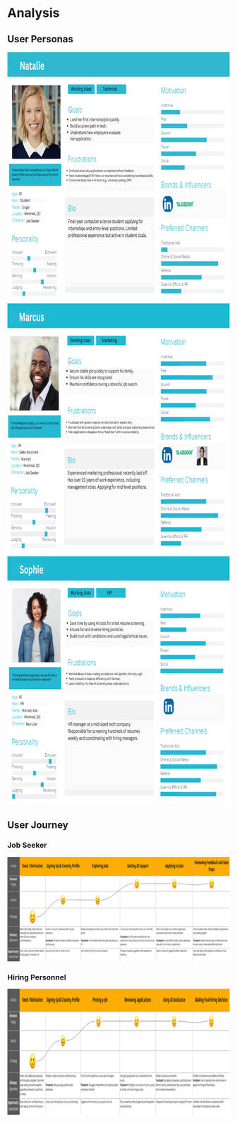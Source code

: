 # Analysis

## User Personas

<img width="808" height="567" alt="image" src="https://raw.githubusercontent.com/Shredsauce/SOEN_357_Project/main/assets/images/ua-c15268ca67312fb1.png" />

<img width="808" height="571" alt="image" src="https://raw.githubusercontent.com/Shredsauce/SOEN_357_Project/main/assets/images/ua-e8453d0f795f6b29.png" />

<img width="808" height="565" alt="image" src="https://raw.githubusercontent.com/Shredsauce/SOEN_357_Project/main/assets/images/ua-ffc96f94db88687e.png" />


## User Journey

### Job Seeker
<img width="975" height="237" alt="image" src="https://raw.githubusercontent.com/Shredsauce/SOEN_357_Project/main/assets/images/ua-3c84728060341a94.png" />

### Hiring Personnel
<img width="975" height="286" alt="image" src="https://raw.githubusercontent.com/Shredsauce/SOEN_357_Project/main/assets/images/ua-4ef44ffb91625f91.png" />
